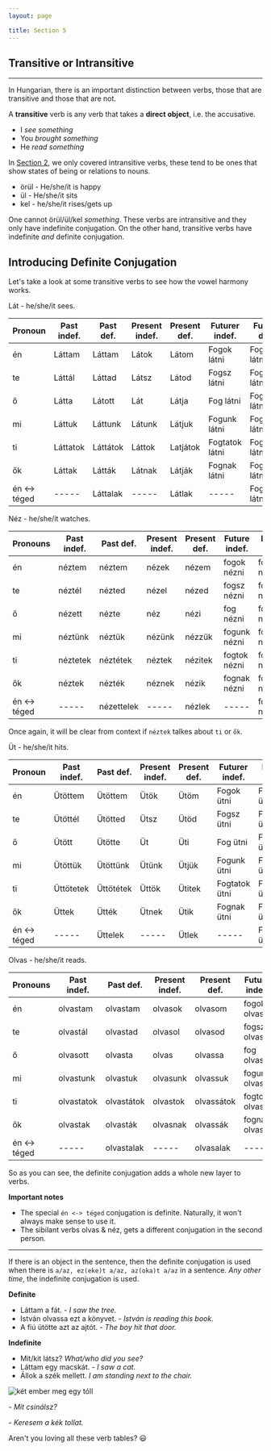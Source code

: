 ```yaml
---
layout: page

title: Section 5
---
```


## Transitive or Intransitive
---
In Hungarian, there is an important distinction between verbs, those that are transitive and those that are not.

A **transitive** verb is any verb that takes a **direct object**, i.e. the accusative.

* I *see something*
* You *brought something*
* He *read something*

In [Section 2](https://magyartanulas.github.io/Section2/), we only covered intransitive verbs, these tend to be ones that show states of being or relations to nouns. 

* örül - He/she/it is happy
* ül - He/she/it sits
* kel - he/she/it rises/gets up

One cannot örül/ül/kel *something*. These verbs are intransitive and they only have indefinite conjugation. On the other hand, 
transitive verbs have indefinite *and* definite conjugation.

## Introducing Definite Conjugation

Let's take a look at some transitive verbs to see how the vowel harmony works.

Lát - he/she/it sees.

| Pronoun      | Past indef. | Past def. | Present indef. | Present def. | Futurer indef. | Future def.       |
|--------------|-------------|-----------|----------------|--------------|----------------|-------------------|
| én           | Láttam      | Láttam    | Látok          | Látom        | Fogok látni    | Fogom látni       |
| te           | Láttál      | Láttad    | Látsz          | Látod        | Fogsz látni    | Fogod látni       |
| ő            | Látta       | Látott    | Lát            | Látja        | Fog látni      | Fogja látni       |
| mi           | Láttuk      | Láttunk   | Látunk         | Látjuk       | Fogunk látni   | Fogjuk látni      |
| ti           | Láttatok    | Láttátok  | Láttok         | Latjátok     | Fogtatok látni | Fogjátok látni    |
| ők           | Láttak      | Látták    | Látnak         | Látják       | Fognak látni   | Fogják látni      |
| én <-> téged | -----       | Láttalak  | -----          | Látlak       | -----          | Foglak látni      |

Néz - he/she/it watches.

| Pronouns     | Past indef. | Past def.  | Present indef. | Present def. | Future indef. | Future def.    |
|--------------|-------------|------------|----------------|--------------|---------------|----------------|
| én           | néztem      | néztem     | nézek          | nézem        | fogok nézni   | fogom nézni    |
| te           | néztél      | nézted     | nézel          | nézed        | fogsz nézni   | fogod nézni    |
| ő            | nézett      | nézte      | néz            | nézi         | fog nézni     | fogja nézni    |
| mi           | néztünk     | néztük     | nézünk         | nézzük       | fogunk nézni  | fogjuk nézni   |
| ti           | néztetek    | néztétek   | néztek         | nézitek      | fogtok nézni  | fogjátok nézni |
| ők           | néztek      | nézték     | néznek         | nézik        | fognak nézni  | fogják nézni   |
| én <-> téged | -----       | nézettelek | -----          | nézlek       | -----         | foglak nézni   |

Once again, it will be clear from context if `néztek` talkes about `ti` or `ők`.

Üt - he/she/it hits.

| Pronoun      | Past indef. | Past def. | Present indef. | Present def. | Futurer indef. | Future def.   |
|--------------|-------------|-----------|----------------|--------------|----------------|---------------|
| én           | Ütöttem     | Ütöttem   | Ütök           | Ütöm         | Fogok ütni     | Fogom ütni    |
| te           | Ütöttél     | Ütötted   | Ütsz           | Ütöd         | Fogsz ütni     | Fogod ütni    |
| ő            | Ütött       | Ütötte    | Üt             | Üti          | Fog ütni       | Fogja ütni    |
| mi           | Ütöttük     | Ütöttünk  | Ütünk          | Ütjük        | Fogunk ütni    | Fogjuk ütni   |
| ti           | Üttötetek   | Üttötétek | Üttök          | Ütitek       | Fogtatok ütni  | Fogjátok ütni |
| ők           | Üttek       | Ütték     | Ütnek          | Ütik         | Fognak ütni    | Fogják ütni   |
| én <-> téged | -----       | Üttelek   | -----          | Ütlek        | -----          | Foglak ütni   |

Olvas - he/she/it reads.

| Pronouns     | Past indef. | Past def.  | Present indef. | Present def. | Future indef.  | Future def.      |
|--------------|-------------|------------|----------------|--------------|----------------|------------------|
| én           | olvastam    | olvastam   | olvasok        | olvasom      | fogok olvasni  | fogom olvasni    |
| te           | olvastál    | olvastad   | olvasol        | olvasod      | fogsz olvasni  | fogod olvasni    |
| ő            | olvasott    | olvasta    | olvas          | olvassa      | fog olvasni    | fogja olvasni    |
| mi           | olvastunk   | olvastuk   | olvasunk       | olvassuk     | fogunk olvasni | fogjuk olvasni   |
| ti           | olvastatok  | olvastátok | olvastok       | olvassátok   | fogtok olvasni | fogjátok olvasni |
| ők           | olvastak    | olvasták   | olvasnak       | olvassák     | fognak olvasni | fogják olvasni   |
| én <-> téged | -----       | olvastalak | -----          | olvasalak    | -----          | foglak olvasni   |

So as you can see, the definite conjugation adds a whole new layer to verbs. 

**Important notes**

* The special `én <-> téged` conjugation is definite. Naturally, it won't always make sense to use it.
* The sibilant verbs olvas & néz, gets a different conjugation in the second person.

---

If there is an object in the sentence, then the definite conjugation is used when there is `a/az, ez(eke)t a/az, az(oka)t a/az` in a sentence. *Any other time*, the indefinite conjugation is used.

**Definite**

* Láttam a fát. - *I saw the tree.*
* István olvassa ezt a könyvet. - *István is reading this book.*
* A fiú ütötte azt az ajtót. - *The boy hit that door.*

**Indefinite**

* Mit/kit látsz? *What/who did you see?*
* Láttam egy macskát. - *I saw a cat.*
* Állok a szék mellett. *I am standing next to the chair.*

![két ember meg egy tóll](https://magyartanulas.github.io/public/keres.jpg)

*- Mit csinálsz?*

*- Keresem a kék tollat.*

Aren't you loving all these verb tables? :smiley:
